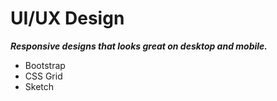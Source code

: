 # <i class="fa fa-laptop-code"></i> UI/UX Design 
_**Responsive designs that looks great on desktop and mobile.**_

<ul class="fa-ul">
  <li><i class="fab fa-li fa-bootstrap" aria-hidden="true"></i>Bootstrap</li>
  <li><i class="fab fa-li fa-css3-alt" aria-hidden="true"></i>CSS Grid</li>
  <li><i class="fab fa-li fa-sketch" aria-hidden="true"></i>Sketch</li>
</ul>
